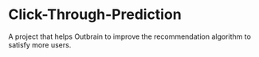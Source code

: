 # Click-Through-Prediction
A project that helps Outbrain to improve the recommendation algorithm to satisfy more users.
